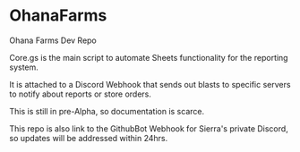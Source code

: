 # OhanaFarms
Ohana Farms Dev Repo

Core.gs is the main script to automate Sheets functionality for the reporting system.

It is attached to a Discord Webhook that sends out blasts to specific servers to notify about reports or store orders.

This is still in pre-Alpha, so documentation is scarce.

This repo is also link to the GithubBot Webhook for Sierra's private Discord, so updates will be addressed within 24hrs.
